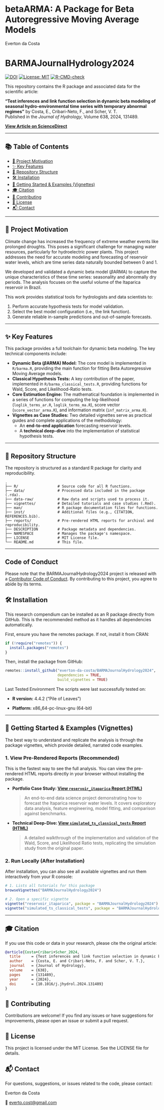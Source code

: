 betaARMA: A Package for Beta Autoregressive Moving Average Models
================
Everton da Costa

# BARMAJournalHydrology2024

[![DOI](https://img.shields.io/badge/DOI-10.1016/j.jhydrol.2024.131489-blue.svg)](https://doi.org/10.1016/j.jhydrol.2024.131489)
[![License:
MIT](https://img.shields.io/badge/License-MIT-yellow.svg)](https://opensource.org/licenses/MIT)
[![R-CMD-check](https://github.com/Everton-da-Costa/BARMAJournalHydrology2024/actions/workflows/R.yml/badge.svg)](https://github.com/Everton-da-Costa/BARMAJournalHydrology2024/actions/workflows/R.yml)

This repository contains the R package and associated data for the
scientific article:

**“Test inferences and link function selection in dynamic beta modeling
of seasonal hydro-environmental time series with temporary abnormal
regimes”** by Costa, E., Cribari-Neto, F., and Scher, V. T.  
Published in the *Journal of Hydrology*, Volume 638, 2024, 131489.

[**View Article on
ScienceDirect**](https://doi.org/10.1016/j.jhydrol.2024.131489)

------------------------------------------------------------------------

## 📚 Table of Contents

- [🎯 Project Motivation](#-project-motivation)
- [✨ Key Features](#-key-features)
- [📂 Repository Structure](#-repository-structure)
- [🛠️ Installation](#️-installation)
- [🚀 Getting Started & Examples
  (Vignettes)](#-getting-started--examples-vignettes)
- [🎓 Citation](#-citation)
- [🤝 Contributing](#-contributing)
- [📄 License](#-license)
- [📬 Contact](#-contact)

------------------------------------------------------------------------

## 🎯 Project Motivation

Climate change has increased the frequency of extreme weather events
like prolonged droughts. This poses a significant challenge for managing
water resources, particularly for hydroelectric power plants. This
project addresses the need for accurate modeling and forecasting of
reservoir water levels, which are time series data naturally bounded
between 0 and 1.

We developed and validated a dynamic beta model ($\beta$ARMA) to capture
the unique characteristics of these time series: seasonality and
abnormally dry periods. The analysis focuses on the useful volume of the
Itaparica reservoir in Brazil.

This work provides statistical tools for hydrologists and data
scientists to:

1.  Perform accurate hypothesis tests for model validation.
2.  Select the best model configuration (i.e., the link function).
3.  Generate reliable in-sample predictions and out-of-sample forecasts.

------------------------------------------------------------------------

## ✨ Key Features

This package provides a full toolchain for dynamic beta modeling. The
key technical components include:

- **Dynamic Beta ($\beta$ARMA) Model:** The core model is implemented in
  `R/barma.R`, providing the main function for fitting Beta
  Autoregressive Moving Average models.
- **Classical Hypothesis Tests:** A key contribution of the paper,
  implemented in `R/barma_classical_tests.R`, providing functions for
  Wald, Score, and Likelihood-Ratio tests.
- **Core Estimation Engine:** The mathematical foundation is implemented
  in a series of functions for computing the log-likelihood
  (`loglik_terms_ar.R`, `loglik_terms_ma.R`), score vector
  (`score_vector_arma.R`), and information matrix (`inf_matrix_arma.R`).
- **Vignettes as Case Studies:** Two detailed vignettes serve as
  practical guides and complete applications of the methodology:
  - An **end-to-end application** forecasting reservoir levels.
  - A **technical deep-dive** into the implementation of statistical
    hypothesis tests.

------------------------------------------------------------------------

## 📂 Repository Structure

The repository is structured as a standard R package for clarity and
reproducibility.

``` plaintext
.
├── R/                  # Source code for all R functions.
├── data/               # Processed data included in the package (.rda).
├── data-raw/           # Raw data and scripts used to process it.
├── vignettes/          # Detailed tutorials and case studies (.Rmd).
├── man/                # R package documentation files for functions.
├── inst/               # Additional files (e.g., CITATION, REFERENCES.bib).
├── reports/            # Pre-rendered HTML reports for archival and reproducibility.
├── DESCRIPTION         # Package metadata and dependencies.
├── NAMESPACE           # Manages the package's namespace.
├── LICENSE             # MIT License file.
└── README.md           # This file.
```

------------------------------------------------------------------------

## Code of Conduct

Please note that the BARMAJournalHydrology2024 project is released with a [Contributor Code of Conduct](https://contributor-covenant.org/version/2/1/CODE_OF_CONDUCT.html). By contributing to this project, you agree to abide by its terms.

## 🛠️ Installation

This research compendium can be installed as an R package directly from
GitHub. This is the recommended method as it handles all dependencies
automatically.

First, ensure you have the remotes package. If not, install it from
CRAN:

``` r
if (!require("remotes")) {
  install.packages("remotes")
}
```

Then, install the package from GitHub:

``` r
remotes::install_github("everton-da-costa/BARMAJournalHydrology2024", 
                        dependencies = TRUE,
                        build_vignettes = TRUE)
```

Last Tested Environment The scripts were last successfully tested on:

- **R version:** 4.4.2 (“Pile of Leaves”)

- **Platform:** x86_64-pc-linux-gnu (64-bit)

------------------------------------------------------------------------

## 🚀 Getting Started & Examples (Vignettes)

The best way to understand and replicate the analysis is through the
package vignettes, which provide detailed, narrated code examples.

### 1. View Pre-Rendered Reports (Recommended)

This is the fastest way to see the full analysis. You can view the pre-rendered HTML reports directly in your browser without installing the package.

* **Portfolio Case Study: [View `reservoir_itaparica` Report (HTML)](https://htmlpreview.github.io/?https://github.com/Everton-da-Costa/BARMAJournalHydrology2024/blob/main/reports/reservoir_itaparica_2025-10-20.html)**

    > An end-to-end data science project demonstrating how to forecast the Itaparica reservoir water levels. It covers exploratory data analysis, feature engineering, model fitting, and comparison against benchmarks.

* **Technical Deep-Dive: [View `simulated_ts_classical_tests` Report (HTML)](https://htmlpreview.github.io/?https://github.com/Everton-da-Costa/BARMAJournalHydrology2024/blob/main/reports/simulated_ts_classical_tests_2025-10-20.html)**

    > A detailed walkthrough of the implementation and validation of the Wald, Score, and Likelihood Ratio tests, replicating the simulation study from the original paper.

### 2. Run Locally (After Installation)

After installation, you can also see all available vignettes and run them interactively from your R console:
    
```R
# 1. Lists all tutorials for this package
browseVignettes("BARMAJournalHydrology2024")

# 2. Open a specific vignette
vignette("reservoir_itaparica", package = "BARMAJournalHydrology2024")
vignette("simulated_ts_classical_tests", package = "BARMAJournalHydrology2024")
```

------------------------------------------------------------------------

## 🎓 Citation

If you use this code or data in your research, please cite the original
article:

``` bibtex
@article{Costa+Cribari+Scher_2024,
  title     = {Test inferences and link function selection in dynamic beta modeling of seasonal hydro-environmental time series with temporary abnormal regimes},
  author    = {Costa, E. and Cribari-Neto, F. and Scher, V. T.},
  journal   = {Journal of Hydrology},
  volume    = {638},
  pages     = {131489}, 
  year      = {2024},
  doi       = {10.1016/j.jhydrol.2024.131489}
}
```

## 🤝 Contributing

Contributions are welcome! If you find any issues or have suggestions
for improvements, please open an issue or submit a pull request.

## 📄 License

This project is licensed under the MIT License. See the LICENSE file for
details.

## 📬 Contact

For questions, suggestions, or issues related to the code, please
contact:

Everton da Costa

📧 <everto.cost@gmail.com>
